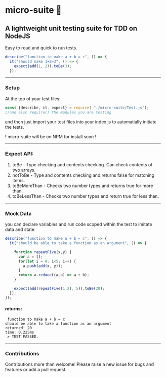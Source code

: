 # micro-suite :traffic_light:
## A lightweight unit testing suite for TDD on NodeJS

Easy to read and quick to run tests.

```javascript
describe("function to make a + b = c", () => {
  it("should make 1+2=3", () => {
    expect(add(1, 2)).toBe(3);
  });
```
____
### Setup
At the top of your test files:
```javascript
const {describe, it, expect} = require( "./micro-suite/Test.js");
//and also require() the modules you are testing
```
and then just import your test files into your index.js to automatially initiate the tests.

! micro-suite will be on NPM for install soon !
____

### Expect API:

1. toBe - Type checking and contents checking. Can check contents of two arrays.
2. notToBe - Type and contents checking and returns false for matching items.
3. toBeMoreThan - Checks two number types and returns true for more than.
4. toBeLessThan - Checks two number types and return true for less than.
_____
### Mock Data
you can declare variables and run code scoped within the test to imitate data and state:
```javascript
describe("function to make a + b = c", () => {
  it("should be able to take a function as an argument", () => {

    function repeatFive(x,y) {
      var a = [];
      for(let i = 0; i<5; i++) {
        a.push(add(x, y));
      }
      return a.reduce((a,b) => a + b);
    }

    expect(add(repeatFive(1,2), 5)).toBe(20);
  });
});
```
#### returns:
```
 function to make a + b = c
should be able to take a function as an argument
returned: 20
time: 0.225ms
 ✔ TEST PASSED.
```
____
### Contributions
Contributions more than welcome!
Please raise a new issue for bugs and features or add a pull request.
